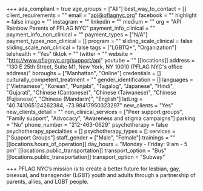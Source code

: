 +++
ada_compliant = true
age_groups = ["All"]
best_way_to_contact = []
client_requirements = ""
email = "api@pflagnyc.org"
facebook = ""
highlight = false
image = ""
instagram = ""
linkedin = ""
medium = ""
org = "API Rainbow Parents of PFLAG NYC"
payment_info_clinical = ""
payment_info_non_clinical = ""
payment_types = ["N/A"]
payment_types_non_clinical = []
program = ""
sliding_scale_clinical = false
sliding_scale_non_clinical = false
tags = ["LGBTQ+", "Organization"]
telehealth = "Yes"
tiktok = ""
twitter = ""
website = "http://www.pflagnyc.org/support/api"
youtube = ""
[[locations]]
address = "130 E 25th Street, Suite M1, New York, NY 10010 (PFLAG NYC's office address)"
boroughs = ["Manhattan", "Online"]
credentials = []
culturally_competent_treatment = ""
gender_identification = []
languages = ["Vietnamese", "Korean", "Punjabi", "Tagalog", "Japanese", "Hindi", "Gujarati", "Chinese (Cantonese)", "Chinese (Taiwanese)", "Chinese (Fujianese)", "Chinese (Mandarin)", "English"]
latLng = "40.741065124262384, -73.98417950323297"
new_clients = "Yes"
new_clients_detail = ""
non_clinical_services = ["Peer support groups", "Family support", "Advocacy", "Awareness and stigma campaigns"]
parking = "No"
phone_number = "212-463-0629"
psychotherapy = false
psychotherapy_specialties = []
psychotherapy_types = []
services = ["Support Groups"]
staff_gender = ["Male", "Female"]
trainings = ""
[[locations.hours_of_operation]]
day_hours = "Monday - Friday: 9 am - 5 pm"
[[locations.public_transportation]]
transport_option = "Bus"
[[locations.public_transportation]]
transport_option = "Subway"

+++
PFLAG NYC’s mission is to create a better future for lesbian, gay, bisexual, and transgender (LGBT) youth and adults through a partnership of parents, allies, and LGBT people.
